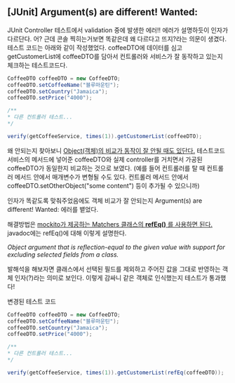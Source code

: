 ## [JUnit] Argument(s) are different! Wanted:
JUnit Controller 테스트에서 validation 중에 발생한 에러!! 에러가 설명하듯이 인자가 다르단다. 어? 근데 콘솔 찍히는거보면 똑같은데 왜 다르다고 뜨지?라는 의문이 생겼다. <br>
테스트 코드는 아래와 같이 작성했었다. coffeeDTO에 데이터를 심고 getCustomerList에 coffeeDTO를 담아서 컨트롤러와 서비스가 잘 동작하고 있는지 체크하는 테스트코드다. 
```java
CoffeeDTO coffeeDTO = new CoffeeDTO;
coffeeDTO.setCoffeeName("블루마운틴");
coffeeDTO.setCountry("Jamaica");
coffeeDTO.setPrice("4000");

/**
* 다른 컨트롤러 테스트...
*/

verify(getCoffeeService, times(1)).getCustomerList(coffeeDTO);
```
왜 안되는지 찾아보니 <u>Object(객체)의 비교가 동작이 잘 안될 때도 있단다.</u> 테스트코드 서비스의 메서드에 넣어준 coffeeDTO와 실제 controller를 거치면서 가공된 coffeeDTO가 동일한지 비교하는 것으로 보였다. (예를 들어 컨트롤러를 탈 때 컨트롤러 메서드 안에서 매개변수가 변형될 수도 있다. 컨트롤러 메서드 안에서 coffeeDTO.setOtherObject("some content") 등이 추가될 수 있으니까)<br>

인자가 똑같도록 맞춰주었음에도 객체 비교가 잘 안되는지 Argument(s) are different! Wanted: 에러를 뱉었다. <br>

해결방법은 <u>mockito가 제공하는 Matchers 클래스의 **refEq()** 를 사용하면 된다.</u> javadoc에는 refEq()에 대해 이렇게 설명한다. <br>

*Object argument that is reflection-equal to the given value with support for excluding selected fields from a class.*  <br>

발해석을 해보자면 클래스에서 선택된 필드를 제외하고 주어진 값을 그대로 반영하는 객체 인자(?)라는 의미로 보인다. 이렇게 감싸니 같은 객체로 인식했는지 테스트가 통과했다! <br>

변경된 테스트 코드
```java
CoffeeDTO coffeeDTO = new CoffeeDTO;
coffeeDTO.setCoffeeName("블루마운틴");
coffeeDTO.setCountry("Jamaica");
coffeeDTO.setPrice("4000");

/**
* 다른 컨트롤러 테스트...
*/

verify(getCoffeeService, times(1)).getCustomerList(refEq(coffeeDTO));
```